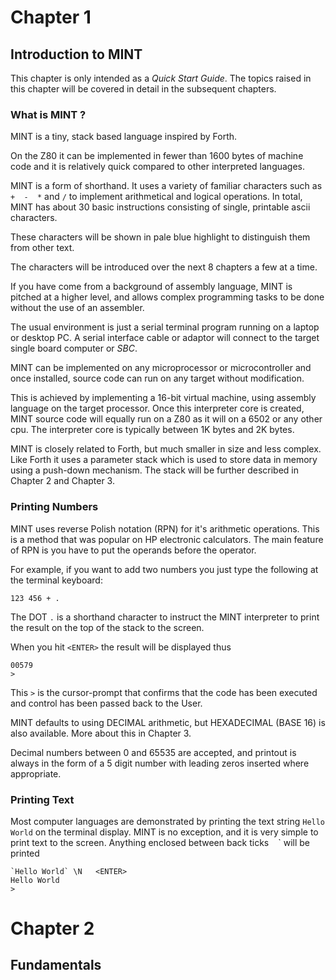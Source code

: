 # Chapter 1

## Introduction to MINT

This chapter is only intended as a _Quick Start Guide_. The topics raised in this chapter will be covered in detail in the subsequent chapters.

### What is MINT ?

MINT is a tiny, stack based language inspired by Forth. 

On the Z80 it can be implemented in fewer than 1600 bytes of machine code and it is relatively quick compared to other interpreted languages.

MINT is a form of shorthand. It uses a variety of familiar characters such as `+  -  *`  and `/` to implement arithmetical and logical operations. In total, MINT has about 30 basic instructions consisting of single, printable ascii characters.

These characters will be shown in pale blue highlight to distinguish them from other text.

The characters will be introduced over the next 8 chapters a few at a time. 

If you have come from a background of assembly language, MINT is pitched at a higher level, and allows complex programming tasks to be done without the use of an assembler.

The usual environment is just a serial terminal program running on a laptop or desktop PC. A serial interface cable or adaptor will connect to the target single board computer or _SBC_.  

MINT can be implemented on any microprocessor or microcontroller and once installed, source code can run on any target without modification.

This is achieved by implementing a 16-bit virtual machine, using assembly language on the target processor. Once this interpreter core is created, MINT source code will equally run on a Z80 as it will on a 6502 or any other cpu. The interpreter core is typically between 1K bytes and 2K bytes.

MINT is closely related to Forth, but much smaller in size and less complex. Like Forth it uses a parameter stack which is used to store data in memory using a push-down mechanism.  The stack will be further described in Chapter 2 and Chapter 3.

### Printing Numbers

MINT uses reverse Polish notation (RPN) for it's arithmetic operations. This is a method that was popular on HP electronic calculators.  The main feature of RPN is you have to put the operands before the operator. 

For example, if you want to add two numbers you just type the following at the terminal keyboard:

`123 456 + .`

The DOT `.` is a shorthand character to instruct the MINT interpreter to print the result on the top of the stack to the screen.	

When you hit `<ENTER>` the result will be displayed thus
```
00579
>  
``` 
This `>` is the cursor-prompt that confirms that the code has been executed and control has been passed back to the User.

MINT defaults to using DECIMAL arithmetic, but HEXADECIMAL (BASE 16) is also available. More about this in Chapter 3.

Decimal numbers between 0 and 65535 are accepted, and printout is always in the form of a 5 digit number with leading zeros inserted where appropriate.

### Printing Text

Most computer languages are demonstrated by printing the text string `Hello World` on the terminal display. MINT is no exception, and it is very simple to print text to the screen.  Anything enclosed between back ticks ` ` ` will be printed

```
`Hello World` \N   <ENTER>
Hello World
>
```

# Chapter 2

## Fundamentals

